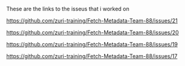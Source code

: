 These are the links to the isseus that i worked on

https://github.com/zuri-training/Fetch-Metadata-Team-88/issues/21

https://github.com/zuri-training/Fetch-Metadata-Team-88/issues/20

https://github.com/zuri-training/Fetch-Metadata-Team-88/issues/19

https://github.com/zuri-training/Fetch-Metadata-Team-88/issues/17
